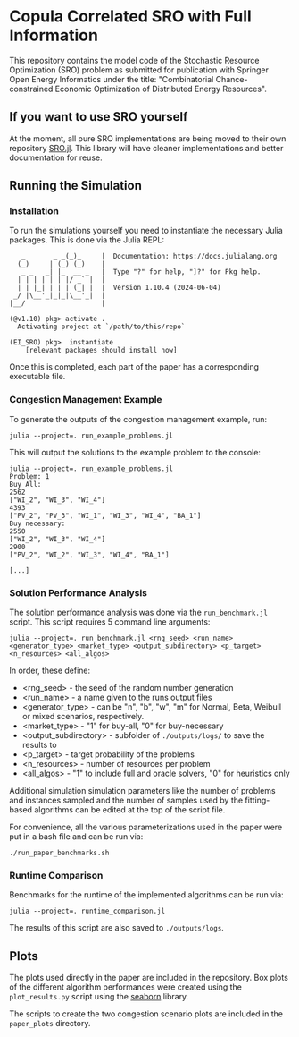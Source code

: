 # Copula Correlated SRO with Full Information

This repository contains the model code of the Stochastic Resource Optimization (SRO) problem as submitted for publication with Springer Open Energy Informatics under the title: "Combinatorial Chance-constrained Economic Optimization of Distributed Energy Resources".

## If you want to use SRO yourself
At the moment, all pure SRO implementations are being moved to their own repository [SRO.jl](https://github.com/jsager621/SRO.jl).
This library will have cleaner implementations and better documentation for reuse.

## Running the Simulation

### Installation
To run the simulations yourself you need to instantiate the necessary Julia packages. 
This is done via the Julia REPL:

```
   _       _ _(_)_     |  Documentation: https://docs.julialang.org
  (_)     | (_) (_)    |
   _ _   _| |_  __ _   |  Type "?" for help, "]?" for Pkg help.
  | | | | | | |/ _` |  |
  | | |_| | | | (_| |  |  Version 1.10.4 (2024-06-04)
 _/ |\__'_|_|_|\__'_|  |  
|__/                   |

(@v1.10) pkg> activate .
  Activating project at `/path/to/this/repo`

(EI_SRO) pkg>  instantiate
    [relevant packages should install now]
```

Once this is completed, each part of the paper has a corresponding executable file.

### Congestion Management Example
To generate the outputs of the congestion management example, run:
```
julia --project=. run_example_problems.jl   
```
This will output the solutions to the example problem to the console:

```
julia --project=. run_example_problems.jl                                                                           
Problem: 1
Buy All: 
2562
["WI_2", "WI_3", "WI_4"]
4393
["PV_2", "PV_3", "WI_1", "WI_3", "WI_4", "BA_1"]
Buy necessary: 
2550
["WI_2", "WI_3", "WI_4"]
2900
["PV_2", "WI_2", "WI_3", "WI_4", "BA_1"]

[...]
```

### Solution Performance Analysis
The solution performance analysis was done via the `run_benchmark.jl` script.
This script requires 5 command line arguments:

```
julia --project=. run_benchmark.jl <rng_seed> <run_name> <generator_type> <market_type> <output_subdirectory> <p_target> <n_resources> <all_algos>
```

In order, these define:
* <rng_seed> - the seed of the random number generation
* <run_name> - a name given to the runs output files
* <generator_type> - can be "n", "b", "w", "m" for Normal, Beta, Weibull or mixed scenarios, respectively.
* <market_type> - "1" for buy-all, "0" for buy-necessary
* <output_subdirectory> - subfolder of `./outputs/logs/` to save the results to
* <p_target> - target probability of the problems
* <n_resources> - number of resources per problem
* <all_algos> - "1" to include full and oracle solvers, "0" for heuristics only

Additional simulation simulation parameters like the number of problems and instances sampled and the number of samples used by the fitting-based algorithms can be edited at the top of the script file.

For convenience, all the various parameterizations used in the paper were put in a bash file and can be run via:

```
./run_paper_benchmarks.sh
```

### Runtime Comparison
Benchmarks for the runtime of the implemented algorithms can be run via:

```
julia --project=. runtime_comparison.jl
```

The results of this script are also saved to `./outputs/logs`.

## Plots
The plots used directly in the paper are included in the repository.
Box plots of the different algorithm performances were created using the `plot_results.py` script using the [seaborn](https://seaborn.pydata.org/) library.

The scripts to create the two congestion scenario plots are included in the `paper_plots` directory.
